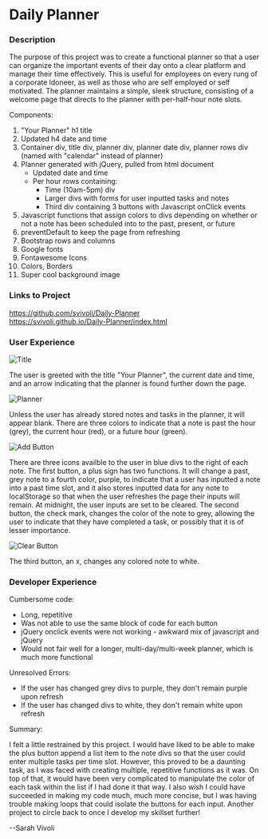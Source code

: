 # Daily Planner

### Description

The purpose of this project was to create a functional planner so that a user can organize the important events of their day onto a clear platform and manage their time effectively. This is useful for employees on every rung of a corporate ldoneer, as well as those who are self employed or self motivated. The planner maintains a simple, sleek structure, consisting of a welcome page that directs to the planner with per-half-hour note slots.

Components:
1. "Your Planner" h1 title
2. Updated h4 date and time 
3. Container div, title div, planner div, planner date div, planner rows div (named with "calendar" instead of planner)
4. Planner generated with jQuery, pulled from html document
    - Updated date and time
    - Per hour rows containing: 
        * Time (10am-5pm) div
        * Larger divs with forms for user inputted tasks and notes
        * Third div containing 3 buttons with Javascript onClick events
5. Javascript functions that assign colors to divs depending on whether or not a note has been scheduled into to the past, present, or future
6. preventDefault to keep the page from refreshing
6. Bootstrap rows and columns
7. Google fonts
8. Fontawesome Icons
9. Colors, Borders
10. Super cool background image

### Links to Project

https://github.com/svivoli/Daily-Planner  
https://svivoli.github.io/Daily-Planner/index.html

### User Experience

![Title](https://i.imgur.com/kfs2X35.jpg)

The user is greeted with the title "Your Planner", the current date and time, and an arrow indicating that the planner is found further down the page. 

![Planner](https://i.imgur.com/xpivhPm.jpg)

Unless the user has already stored notes and tasks in the planner, it will appear blank. There are  three colors to indicate that a note is past the hour (grey), the current hour (red), or a future hour (green).

![Add Button](https://i.imgur.com/mnZqu5n.png)

There are three icons availble to the user in blue divs to the right of each note. The first button, a plus sign has two functions. It will change a past, grey note to a fourth color, purple, to indicate that a user has inputted a note into a past time slot, and it also stores inputted data for any note to localStorage so that when the user refreshes the page their inputs will remain. At midnight, the user inputs are set to be cleared. The second button, the check mark, changes the color of the note to grey, allowing the user to indicate that they have completed a task, or possibly that it is of lesser importance. 

![Clear Button](https://i.imgur.com/eO2806b.png)

The third button, an x, changes any colored note to white.

### Developer Experience

Cumbersome code:

- Long, repetitive
- Was not able to use the same block of code for each button
- jQuery onclick events were not working - awkward mix of javascript and jQuery
- Would not fair well for a longer, multi-day/multi-week planner, which is much more functional

Unresolved Errors:

- If the user has changed grey divs to purple, they don't remain purple upon refresh
- If the user has changed divs to white, they don't remain white upon refresh

Summary:

I felt a little restrained by this project. I would have liked to be able to make the plus button append a list item to the note divs so that the user could enter multiple tasks per time slot. However, this proved to be a daunting task, as I was faced with creating multiple, repetitive functions as it was.  On top of that, it would have been very complicated to manipulate the color of each task within the list if I had done it that way. I also wish I could have succeeded in making my code much, much more concise, but I was having trouble making loops that could isolate the buttons for each input. Another project to circle back to once I develop my skillset further!

--Sarah Vivoli




